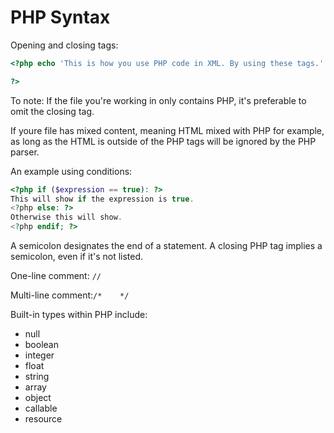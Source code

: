 # PHP Syntax

Opening and closing tags:

```php 
<?php echo 'This is how you use PHP code in XML. By using these tags.'

?>
```

To note: If the file you're working in only contains PHP, it's preferable to omit the closing tag.

If youre file has mixed content, meaning HTML mixed with PHP for example, as long as the HTML is outside of the PHP tags will be ignored by the PHP parser. 

An example using conditions:

```php
<?php if ($expression == true): ?>
This will show if the expression is true.
<?php else: ?>
Otherwise this will show.
<?php endif; ?>
```

A semicolon designates the end of a statement. A closing PHP tag implies a semicolon, even if it's not listed. 

One-line comment: ```//```

Multi-line comment:```/*    */```

Built-in types within PHP include: 
- null
- boolean
- integer
- float
- string
- array
- object
- callable
- resource